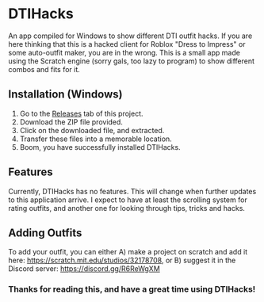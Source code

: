 # DTIHacks
An app compiled for Windows to show different DTI outfit hacks. If you are here thinking that this is a hacked client for Roblox "Dress to Impress" or some auto-outfit maker, you are in the wrong. This is a small app made using the Scratch engine (sorry gals, too lazy to program) to show different combos and fits for it.
## Installation (Windows)
1. Go to the [Releases](https://github.com/1z-k0/DTIHacks/releases) tab of this project.
2. Download the ZIP file provided.
3. Click on the downloaded file, and extracted.
4. Transfer these files into a memorable location.
5. Boom, you have successfully installed DTIHacks.
## Features
Currently, DTIHacks has no features. This will change when further updates to this application arrive. I expect to have at least the scrolling system for rating outfits, and another one for looking through tips, tricks and hacks. 
## Adding Outfits
To add your outfit, you can either A) make a project on scratch and add it here: https://scratch.mit.edu/studios/32178708, or B) suggest it in the Discord server: https://discord.gg/R6ReWgXM
### Thanks for reading this, and have a great time using DTIHacks!
